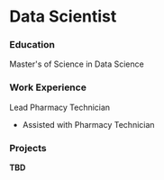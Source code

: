 # Data Scientist

### Education
Master's of Science in Data Science 


### Work Experience
Lead Pharmacy Technician
  - Assisted with
Pharmacy Technician


### Projects
**TBD**



